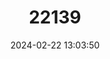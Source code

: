 ---
title: "22139"
category: "Tridacna rosewateri"
draft: false
date: 2024-02-22 13:03:50
languages:
  French: ["Bénitier De Rosewater"]
---